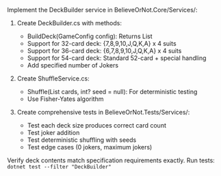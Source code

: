 Implement the DeckBuilder service in BelieveOrNot.Core/Services/:

1. Create DeckBuilder.cs with methods:
   - BuildDeck(GameConfig config): Returns List<Card>
   - Support for 32-card deck: {7,8,9,10,J,Q,K,A} x 4 suits
   - Support for 36-card deck: {6,7,8,9,10,J,Q,K,A} x 4 suits  
   - Support for 54-card deck: Standard 52-card + special handling
   - Add specified number of Jokers

2. Create ShuffleService.cs:
   - Shuffle(List<Card> cards, int? seed = null): For deterministic testing
   - Use Fisher-Yates algorithm

3. Create comprehensive tests in BelieveOrNot.Tests/Services/:
   - Test each deck size produces correct card count
   - Test joker addition
   - Test deterministic shuffling with seeds
   - Test edge cases (0 jokers, maximum jokers)

Verify deck contents match specification requirements exactly.
Run tests: `dotnet test --filter "DeckBuilder"`
